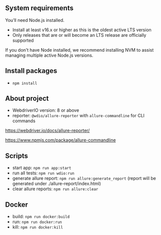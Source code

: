 ## System requirements
You’ll need Node.js installed.

* Install at least v16.x or higher as this is the oldest active LTS version
* Only releases that are or will become an LTS release are officially supported

If you don't have Node installed, we recommend installing NVM to assist managing multiple active Node.js versions.

## Install packages
* `npm install`

## About project
* WebdriverIO version: 8 or above
* reporter: `@wdio/allure-reporter` with `allure-commandline` for CLI commands
 
https://webdriver.io/docs/allure-reporter/

https://www.npmjs.com/package/allure-commandline

## Scripts
* start app: `npm run app:start`
* run all tests: `npm run wdio:run`
* generate allure report: `npm run allure:generate_report` 
  (report will be generated under ./allure-report/index.html)
* clear allure reports: `npm run allure:clear`

## Docker
* build: `npm run docker:build`
* run: `npm run docker:run`
* kill: `npm run docker:kill`
